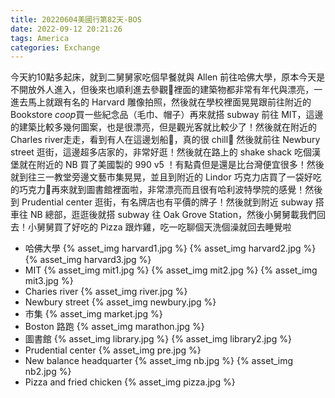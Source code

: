 ```yaml
---
title: 20220604美國行第82天-BOS
date: 2022-09-12 20:21:26
tags: America
categories: Exchange
---
```

今天約10點多起床，就到二舅舅家吃個早餐就與 Allen 前往哈佛大學，原本今天是不開放外人進入，但後來也順利進去參觀💪裡面的建築物都非常有年代與漂亮，一進去馬上就跟有名的 Harvard 雕像拍照，然後就在學校裡面晃晃跟前往附近的 Bookstore *coop*買一些紀念品（毛巾、帽子）再來就搭 subway 前往 MIT，這邊的建築比較多幾何圖案，也是很漂亮，但是觀光客就比較少了！然後就在附近的 Charles river走走，看到有人在這邊划船🚣，真的很 chill🤣 然後就前往 Newbury street 逛街，這邊超多店家的，非常好逛！然後就在路上的 shake shack 吃個漢堡就在附近的 NB 買了美國製的 990 v5 ！有點貴但是還是比台灣便宜很多！然後就到往三一教堂旁邊文藝市集晃晃，並且到附近的 Lindor 巧克力店買了一袋好吃的巧克力🍫再來就到圖書館裡面啦，非常漂亮而且很有哈利波特學院的感覺！然後到 Prudential center 逛街，有名牌店也有平價的牌子！然後就到附近 subway 搭車往 NB 總部，逛逛後就搭 subway 往 Oak Grove Station，然後小舅舅載我們回去！小舅舅買了好吃的 Pizza 跟炸雞，吃一吃聊個天洗個澡就回去睡覺啦

- 哈佛大學
{% asset_img harvard1.jpg %}
{% asset_img harvard2.jpg %}
{% asset_img harvard3.jpg %}
- MIT
{% asset_img mit1.jpg %}
{% asset_img mit2.jpg %}
{% asset_img mit3.jpg %}
- Charies river
{% asset_img river.jpg %}
- Newbury street
{% asset_img newbury.jpg %}
- 市集
{% asset_img market.jpg %}
- Boston 路跑
{% asset_img marathon.jpg %}
- 圖書館
{% asset_img library.jpg %}
{% asset_img library2.jpg %}
- Prudential center
{% asset_img pre.jpg %}
- New balance headquarter
{% asset_img nb.jpg %}
{% asset_img nb2.jpg %}
- Pizza and fried chicken
{% asset_img pizza.jpg %}